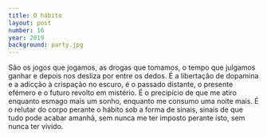 ```yaml
---
title: O hábito
layout: post
number: 16
year: 2019
background: party.jpg
---
```


São os jogos que jogamos, as drogas que tomamos, o tempo que julgamos ganhar e depois nos desliza por entre os dedos. É a libertação de dopamina e a adicção à crispação no escuro, é o passado distante, o presente efémero e o futuro revolto em mistério. É o precipício de que me atiro enquanto esmago mais um sonho, enquanto me consumo uma noite mais. É o relutar do corpo perante o hábito sob a forma de sinais, sinais de que tudo pode acabar amanhã, sem nunca me ter imposto perante isto, sem nunca ter vivido.
